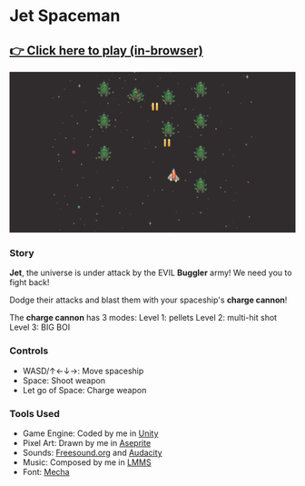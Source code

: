# Jet Spaceman
## [👉 Click here to play (in-browser)](https://fishwash.github.io/jet-spaceman/)

![Jet Spaceman Screenshot](/imgs/jetspaceman1.png)

### Story
**Jet**, the universe is under attack by the EVIL **Buggler** army! We need you to fight back!

Dodge their attacks and blast them with your spaceship's **charge cannon**!

The **charge cannon** has 3 modes: 
Level 1: pellets
Level 2: multi-hit shot
Level 3: BIG BOI

### Controls
- WASD/↑←↓→: Move spaceship
- Space: Shoot weapon
- Let go of Space: Charge weapon

### Tools Used
- Game Engine: Coded by me in [Unity](https://unity.com/)
- Pixel Art: Drawn by me in [Aseprite](https://www.aseprite.org/)
- Sounds: [Freesound.org](https://freesound.org/) and [Audacity](https://www.audacityteam.org/)
- Music: Composed by me in [LMMS](https://lmms.io/)
- Font: [Mecha](https://www.dafont.com/mecha-cf.font)
